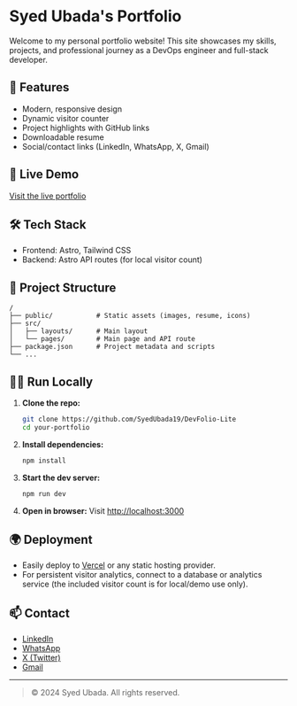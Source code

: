 # Syed Ubada's Portfolio

Welcome to my personal portfolio website! This site showcases my skills, projects, and professional journey as a DevOps engineer and full-stack developer.

## 🌟 Features
- Modern, responsive design
- Dynamic visitor counter
- Project highlights with GitHub links
- Downloadable resume
- Social/contact links (LinkedIn, WhatsApp, X, Gmail)

## 🚀 Live Demo
[Visit the live portfolio](https://your-vercel-url.vercel.app/) <!-- Update with your actual deployed URL -->

## 🛠️ Tech Stack
- Frontend: Astro, Tailwind CSS
- Backend: Astro API routes (for local visitor count)

## 📂 Project Structure
```
/
├── public/           # Static assets (images, resume, icons)
├── src/
│   ├── layouts/      # Main layout
│   └── pages/        # Main page and API route
├── package.json      # Project metadata and scripts
└── ...
```

## 🏃‍♂️ Run Locally
1. **Clone the repo:**
   ```sh
   git clone https://github.com/SyedUbada19/DevFolio-Lite
   cd your-portfolio
   ```
2. **Install dependencies:**
   ```sh
   npm install
   ```
3. **Start the dev server:**
   ```sh
   npm run dev
   ```
4. **Open in browser:**
   Visit [http://localhost:3000](http://localhost:3000)

## 🌍 Deployment
- Easily deploy to [Vercel](https://vercel.com/) or any static hosting provider.
- For persistent visitor analytics, connect to a database or analytics service (the included visitor count is for local/demo use only).

## 📫 Contact
- [LinkedIn](https://www.linkedin.com/in/syed-ubada)
- [WhatsApp](https://wa.me/+917483956344)
- [X (Twitter)](https://x.com/Iamsyedubada)
- [Gmail](mailto:devopswithub@gmail.com)

---

> © 2024 Syed Ubada. All rights reserved.

